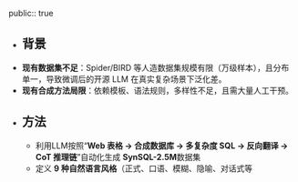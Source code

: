 public:: true

- ## 背景
- **现有数据集不足**：Spider/BIRD 等人造数据集规模有限（万级样本），且分布单一，导致微调后的开源 LLM 在真实复杂场景下泛化差。
- **现有合成方法局限**：依赖模板、语法规则，多样性不足，且需大量人工干预。
- ## 方法
	- 利用LLM按照“**Web 表格 → 合成数据库 → 多复杂度 SQL → 反向翻译 → CoT 推理链**”自动化生成 **SynSQL-2.5M**数据集
	- 定义 **9 种自然语言风格**（正式、口语、模糊、隐喻、对话式等